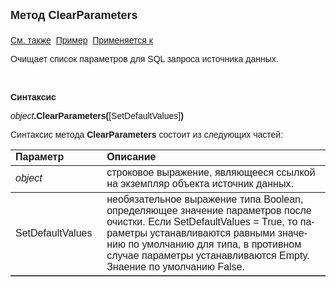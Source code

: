 ﻿<html>
<head>
<title>Источник данных\ClearParameters</title>
</head>

<body>

<p><strong><font size="4" face="Arial">Метод ClearParameters<br>
<br>
</font></strong><font face="Arial"><a href="Parameters.html">См. также</a>&nbsp;
<a href="../../Examples/E_AsData.html">Пример</a>&nbsp; <a href="../Asdata.html">
Применяется к</a></font></p>

<p><font face="Arial">Очищает список параметров для SQL запроса 
источника данных.</font></p>

<p class="label">&nbsp;</p>

<p class="label"><font face="Arial"><b>Синтаксис</b></font></p>

<p><font face="Arial"><em>object</em><strong>.ClearParameters(</strong>[SetDefaultValues]<strong>)</strong></font></p>

<p><font face="Arial">Синтаксис метода <strong>ClearParameters</strong>
состоит из следующих частей:</font></p>

<table border="1" cellPadding="5" cols="2" frame="below" rules="rows">
<TBODY>
  <tr vAlign="top">
    <td class="label" width="29%"><font face="Arial"><b>Параметр</b></font></td>
    <td class="label" width="71%"><font face="Arial"><strong>Описание</strong></font></td>
  </tr>
  <tr>
    <td width="29%"><em><font face="Arial">object</font></em></td>
    <td width="71%"><font face="Arial">строковое выражение, являющееся 
	ссылкой на экземпляр объекта источник данных.</font></td>
  </tr>
  <tr>
    <td width="29%"><font face="Arial">SetDefaultValues</font></td>
    <td width="71%"><font face="Arial">необязательное выражение<span lang="ru"> 
	типа </span>Boolean, определяющее <span lang="ru">значение параметров после 
	очистки. Если SetDefaultValues = </span>True, <span lang="ru">то параметры 
	устанавливаются равными значению по</span> <span lang="ru">умолчанию для типа, в противном случае 
	параметры устанавливаются Empty. Знаение по умолчанию </span>False.</font></td>
  </tr>
</TBODY>
</table>
</body>
</html>
